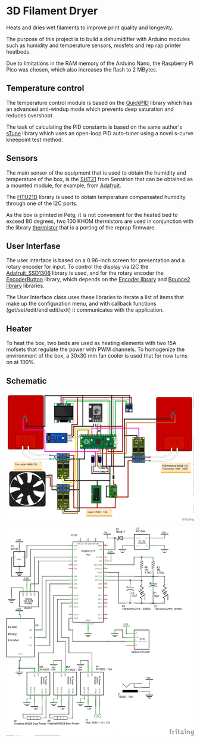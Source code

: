 # 3D Filament Dryer
 Heats and dries wet filaments to improve print quality and longevity.
 
The purpose of this project is to build a dehumidifier with Arduino modules such as humidity and temperature sensors, mosfets and rep rap printer heatbeds.

Due to limitations in the RAM memory of the Arduino Nano, the Raspberry Pi Pico was chosen, which also increases the flash to 2 MBytes.


Temperature control
-------------------
The temperature control module is based on the [QuickPID](https://github.com/Dlloydev/QuickPID) library which has an advanced anti-windup mode which prevents deep saturation and reduces overshoot.

The task of calculating the PID constants is based on the same author's [sTune](https://github.com/Dlloydev/sTune) library which uses an open-loop PID auto-tuner using a novel s-curve kneepoint test method.

Sensors
-------
The main sensor of the equipment that is used to obtain the humidity and temperature of the box, is the [SHT21](https://sensirion.com/products/catalog/SHT21/) from Sensirion that can be obtained as a mounted module, for example, from [Adafruit](https://www.adafruit.com/product/1899). 

The [HTU21D](https://github.com/devxplained/HTU21D-Sensor-Library) library is used to obtain temperature compensated humidity through one of the I2C ports.

As the box is printed in Petg, it is not convenient for the heated bed to exceed 80 degrees, two 100 KHOM thermistors are used in conjunction with the library [thermistor](https://github.com/miguel5612/ThermistorLibrary) that is a porting of the reprap firmware.

User Interfase
--------------
The user interface is based on a 0.96-inch screen for presentation and a rotary encoder for input.
To control the display via I2C the [Adafruit_SSD1306](https://github.com/adafruit/Adafruit_SSD1306) library is used, and for the rotary encoder the [EncoderButton]() library, which depends on the [Encoder library](https://www.pjrc.com/teensy/td_libs_Encoder.html) and [Bounce2 library](https://github.com/thomasfredericks/Bounce2) libraries.

The User Interface class uses these libraries to iterate a list of items that make up the configuration menu, and with callback functions (get/set/edit/end edit/exit) it communicates with the application.

Heater
------
To heat the box, two beds are used as heating elements with two 15A mofsets that regulate the power with PWM channels.
To homogenize the environment of the box, a 30x30 mm fan cooler is used that for now turns on at 100%.

Schematic
---------
![alt text](images/filament_dryer_bb.png)

![alt text](images/filament_dryer_schem.png)

